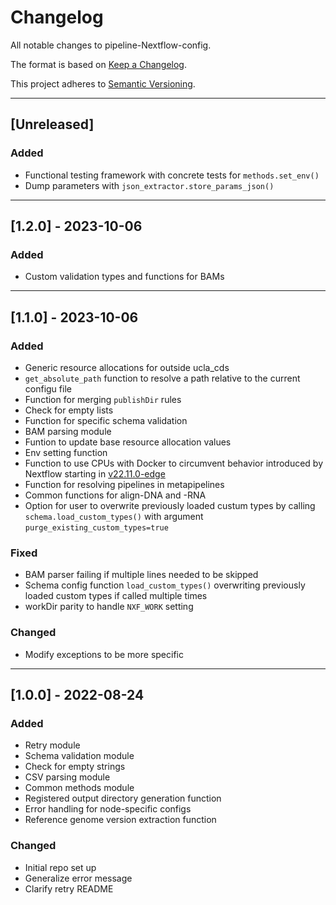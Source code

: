 # Changelog
All notable changes to pipeline-Nextflow-config.

The format is based on [Keep a Changelog](https://keepachangelog.com/en/1.0.0/).

This project adheres to [Semantic Versioning](https://semver.org/spec/v2.0.0.html).

---

## [Unreleased]
### Added
- Functional testing framework with concrete tests for `methods.set_env()`
- Dump parameters with `json_extractor.store_params_json()`

---

## [1.2.0] - 2023-10-06
### Added
- Custom validation types and functions for BAMs

---

## [1.1.0] - 2023-10-06
### Added
- Generic resource allocations for outside ucla_cds
- `get_absolute_path` function to resolve a path relative to the current configu file
- Function for merging `publishDir` rules
- Check for empty lists
- Function for specific schema validation
- BAM parsing module
- Funtion to update base resource allocation values
- Env setting function
- Function to use CPUs with Docker to circumvent behavior introduced by Nextflow starting in [v22.11.0-edge](https://github.com/nextflow-io/nextflow/releases/tag/v22.11.0-edge)
- Function for resolving pipelines in metapipelines
- Common functions for align-DNA and -RNA
- Option for user to overwrite previously loaded custum types by calling `schema.load_custom_types()` with argument `purge_existing_custom_types=true`

### Fixed
- BAM parser failing if multiple lines needed to be skipped
- Schema config function `load_custom_types()` overwriting previously loaded custom types if called multiple times
- workDir parity to handle `NXF_WORK` setting

### Changed
- Modify exceptions to be more specific
---

## [1.0.0] - 2022-08-24
### Added
- Retry module
- Schema validation module
- Check for empty strings
- CSV parsing module
- Common methods module
- Registered output directory generation function
- Error handling for node-specific configs
- Reference genome version extraction function
### Changed
- Initial repo set up
- Generalize error message
- Clarify retry README
